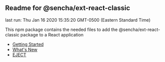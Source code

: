 ## Readme for @sencha/ext-react-classic

last run: Thu Jan 16 2020 15:35:20 GMT-0500 (Eastern Standard Time)

This npm package contains the needed files to add the @sencha/ext-react-classic package to a React application

- [Getting Started](https://github.com/sencha/ext-react/blob/ext-react-7.1.x/packages/ext-react-classic/GETTING_STARTED.md)
- [What's New](https://github.com/sencha/ext-react/blob/ext-react-7.1.x/packages/ext-react-classic/WHATS_NEW.md)
- [EJECT](https://github.com/sencha/ext-react/blob/ext-react-7.1.x/packages/ext-react-classic/EJECT.md)
